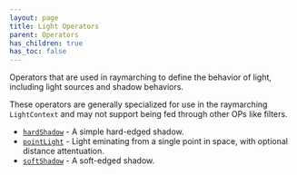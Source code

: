```yaml
---
layout: page
title: Light Operators
parent: Operators
has_children: true
has_toc: false
---
```


Operators that are used in raymarching to define the behavior of light, including
light sources and shadow behaviors.

These operators are generally specialized for use in the raymarching `LightContext`
and may not support being fed through other OPs like filters.

* [`hardShadow`](hardShadow/) - A simple hard-edged shadow.
* [`pointLight`](pointLight/) - Light eminating from a single point in space, with optional distance attentuation.
* [`softShadow`](softShadow/) - A soft-edged shadow.
